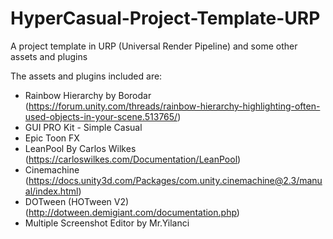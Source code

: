 # HyperCasual-Project-Template-URP
 A project template in URP (Universal Render Pipeline) and some other assets and plugins
 
The assets and plugins included are:
- Rainbow Hierarchy by Borodar (https://forum.unity.com/threads/rainbow-hierarchy-highlighting-often-used-objects-in-your-scene.513765/)
- GUI PRO Kit - Simple Casual
- Epic Toon FX
- LeanPool By Carlos Wilkes (https://carloswilkes.com/Documentation/LeanPool)
- Cinemachine (https://docs.unity3d.com/Packages/com.unity.cinemachine@2.3/manual/index.html)
- DOTween (HOTween V2) (http://dotween.demigiant.com/documentation.php)
- Multiple Screenshot Editor by Mr.Yilanci
